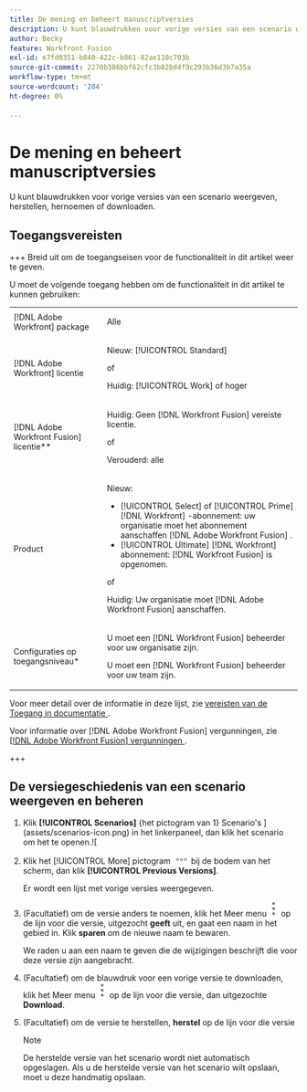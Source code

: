 ```yaml
---
title: De mening en beheert manuscriptversies
description: U kunt blauwdrukken voor vorige versies van een scenario weergeven, herstellen, hernoemen of downloaden.
author: Becky
feature: Workfront Fusion
exl-id: e7fd0351-b840-422c-b861-82ae110c703b
source-git-commit: 2270b386bbf62cfc3b82bd4f9c293b36d3b7a35a
workflow-type: tm+mt
source-wordcount: '284'
ht-degree: 0%

---
```


# De mening en beheert manuscriptversies

U kunt blauwdrukken voor vorige versies van een scenario weergeven, herstellen, hernoemen of downloaden.

## Toegangsvereisten

+++ Breid uit om de toegangseisen voor de functionaliteit in dit artikel weer te geven.

U moet de volgende toegang hebben om de functionaliteit in dit artikel te kunnen gebruiken:

<table style="table-layout:auto">
 <col> 
 <col> 
 <tbody> 
  <tr> 
   <td role="rowheader">[!DNL Adobe Workfront] package</td> 
   <td> <p>Alle</p> </td> 
  </tr> 
  <tr data-mc-conditions=""> 
   <td role="rowheader">[!DNL Adobe Workfront] licentie</td> 
   <td> <p>Nieuw: [!UICONTROL Standard]</p><p>of</p><p>Huidig: [!UICONTROL Work] of hoger</p> </td> 
  </tr> 
  <tr> 
   <td role="rowheader">[!DNL Adobe Workfront Fusion] licentie**</td> 
   <td>
   <p>Huidig: Geen [!DNL Workfront Fusion] vereiste licentie.</p>
   <p>of</p>
   <p>Verouderd: alle </p>
   </td> 
  </tr> 
  <tr> 
   <td role="rowheader">Product</td> 
   <td>
   <p>Nieuw:</p> <ul><li>[!UICONTROL Select] of [!UICONTROL Prime] [!DNL Workfront] -abonnement: uw organisatie moet het abonnement aanschaffen [!DNL Adobe Workfront Fusion] .</li><li>[!UICONTROL Ultimate] [!DNL Workfront] abonnement: [!DNL Workfront Fusion] is opgenomen.</li></ul>
   <p>of</p>
   <p>Huidig: Uw organisatie moet [!DNL Adobe Workfront Fusion] aanschaffen.</p>
   </td> 
  </tr>
  <tr data-mc-conditions=""> 
   <td role="rowheader">Configuraties op toegangsniveau*</td> 
   <td> 
     <p>U moet een [!DNL Workfront Fusion] beheerder voor uw organisatie zijn.</p>
     <p>U moet een [!DNL Workfront Fusion] beheerder voor uw team zijn.</p>
   </td> 
  </tr> 
   </td> 
  </tr> 
 </tbody> 
</table>

Voor meer detail over de informatie in deze lijst, zie [ vereisten van de Toegang in documentatie ](/help/workfront-fusion/references/licenses-and-roles/access-level-requirements-in-documentation.md).

Voor informatie over [!DNL Adobe Workfront Fusion] vergunningen, zie [[!DNL Adobe Workfront Fusion]  vergunningen ](/help/workfront-fusion/set-up-and-manage-workfront-fusion/licensing-operations-overview/license-automation-vs-integration.md).

+++

<!--procedure - open, optional add comment, optional restore version-->

## De versiegeschiedenis van een scenario weergeven en beheren

1. Klik **[!UICONTROL Scenarios]** {het pictogram van 1} Scenario&#39;s ](assets/scenarios-icon.png) in het linkerpaneel, dan klik het scenario om het te openen.![
1. Klik het [!UICONTROL More] pictogram ![ Meer pictogram ](assets/more-icon.png) bij de bodem van het scherm, dan klik **[!UICONTROL Previous Versions]**.

   Er wordt een lijst met vorige versies weergegeven.
1. (Facultatief) om de versie anders te noemen, klik het Meer menu ![ Meer menu ](assets/more-icon-vertical.png) op de lijn voor die versie, uitgezocht **geeft** uit, en gaat een naam in het gebied in. Klik **sparen** om de nieuwe naam te bewaren.

   We raden u aan een naam te geven die de wijzigingen beschrijft die voor deze versie zijn aangebracht.
1. (Facultatief) om de blauwdruk voor een vorige versie te downloaden, klik het Meer menu ![ Meer menu ](assets/more-icon-vertical.png) op de lijn voor die versie, dan uitgezochte **Download**.
1. (Facultatief) om de versie te herstellen, **herstel** op de lijn voor die versie


   >[!NOTE]
   >
   >De herstelde versie van het scenario wordt niet automatisch opgeslagen. Als u de herstelde versie van het scenario wilt opslaan, moet u deze handmatig opslaan.

